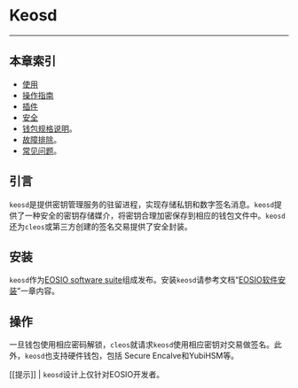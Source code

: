 # Keosd
---


## 本章索引

* [使用](10_usage.md)
* [操作指南](30_how-to-guides/index.md)
* [插件](15_plugins/index.md)
* [安全](20_security.md)
* [钱包规格说明](35_wallet-specification.md)。
* [故障排除](40_troubleshooting.md)。
* [常见问题](50_FAQ.md)。


## 引言

`keosd`是提供密钥管理服务的驻留进程，实现存储私钥和数字签名消息。`keosd`提供了一种安全的密钥存储媒介，将密钥合理加密保存到相应的钱包文件中。`keosd`还为`cleos`或第三方创建的签名交易提供了安全封装。

## 安装

`keosd`作为[EOSIO software suite](https://github.com/EOSIO/eos/blob/master/README.md)组成发布。安装`keosd`请参考文档“[EOSIO软件安装](../00_install/index.md)”一章内容。

## 操作

一旦钱包使用相应密码解锁，`cleos`就请求`keosd`使用相应密钥对交易做签名。此外，`keosd`也支持硬件钱包，包括 Secure Encalve和YubiHSM等。

[[提示]]
| `keosd`设计上仅针对EOSIO开发者。
